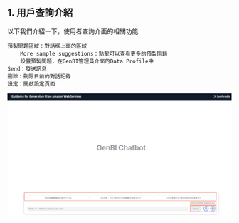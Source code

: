 ## 1. 用戶查詢介紹
以下我們介紹一下，使用者查詢介面的相關功能

    預製問題區域：對話框上面的區域
        More sample suggestions：點擊可以查看更多的預製問題
        設置預製問題，在GenBI管理員介面的Data Profile中
    Send：發送訊息
    删除：刪除目前的對話記錄
    設定：開啟設定頁面
    
![image](images/User_2.png)
